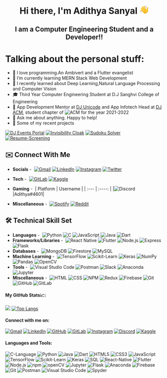 <h1 align="center" id="header">Hi there, I'm Adithya Sanyal <img src="./wavingHand.gif" width="30"/></h1>
<h2 align="center">I am a Computer Engineering Student and a Developer!!</h2>

# Talking about the personal stuff:

- 🧍 I love programming.An Ambivert and a Flutter evangelist
- 🌱 I’m currently learning MERN Stack Web Development
- 🚧 I recently learned about Deep Learning,Natural Language Processing and Computer Vision
- 🎓 Third Year Computer Engineering Student at D.J Sanghvi College of Engineering
- 🤵 App Development Mentor at [DJ Unicode](https://www.linkedin.com/company/djunicode/mycompany/) and App Infotech Head at [DJ ACM](https://www.linkedin.com/company/dj-sanghvi-acm/), student chapter of ![ACM](https://img.shields.io/static/v1?label=&message=ACM&color=222&logo=acm) for the year 2021-2022
- 💬 Ask me about anything. Happy to help!
- 🔭 Some of my recent projects

[![DJ Events Portal](https://github-readme-stats.vercel.app/api/pin/?username=AdithyaSanyal&repo=dj-events-rn&show_owner=true&theme=dark)](https://github.com/AdithyaSanyal/dj-events-rn)
[![Invisibility Cloak](https://github-readme-stats.vercel.app/api/pin/?username=AdithyaSanyal&repo=Invisibility-Cloak&show_owner=true&theme=dark)](https://github.com/AdithyaSanyal/Invisibility-Cloak)
[![Sudoku Solver](https://github-readme-stats.vercel.app/api/pin/?username=AdithyaSanyal&repo=Sudoku-Solver&show_owner=true&theme=dark)](https://github.com/AdithyaSanyal/Sudoku-Solver)
[![Resume-Screening](https://github-readme-stats.vercel.app/api/pin/?username=AdithyaSanyal&repo=Resume-Screening&show_owner=true&theme=dark)](https://github.com/AdithyaSanyal/Resume-Screening)

## ✉️ Connect With Me

- **Socials** -&nbsp;
  [![Gmail](https://img.shields.io/static/v1?label=&message=Gmail&color=222&logo=gmail)](mailto:adithyasanyal@gmail.com)
  [![LinkedIn](https://img.shields.io/static/v1?label=&message=LinkedIn&color=222&logo=linkedin&logoColor=0A66C2)](https://www.linkedin.com/in/adithya-sanyal-9371a8191/)
  [![Instagram](https://img.shields.io/static/v1?label=&message=Instagram&color=222&logo=instagram)](https://www.instagram.com/adithyasanyal2410/)
  [![Twitter](https://img.shields.io/static/v1?label=&message=Twitter&color=222&logo=twitter)](https://twitter.com/adithya_sanyal)

- **Tech** -&nbsp;
  [![GitLab](https://img.shields.io/static/v1?label=&message=GitLab&color=222&logo=gitlab)](https://gitlab.com/AdithyaSanyal/)
  [![Kaggle](https://img.shields.io/static/v1?label=&message=Kaggle&color=222&logo=kaggle)](https://www.kaggle.com/adithyasanyal/)

- **Gaming** -&nbsp;
  | Platform | Username |
  | :--- | :----: |
  |![Discord](https://img.shields.io/static/v1?label=&message=Discord&color=222&logo=discord)|Adithya#4601|

- **Miscellaneous** -&nbsp;
  [![Spotify](https://img.shields.io/static/v1?label=&message=Spotify&color=222&logo=spotify)](https://open.spotify.com/user/9tavn5oms8mhelp46a1ms6akt)
  [![Reddit](https://img.shields.io/static/v1?label=&message=Reddit&color=222&logo=reddit)](https://www.reddit.com/user/AdiSan2410)

## 🛠️ Technical Skill Set

- **Languages** -&nbsp;
  ![Python](https://img.shields.io/static/v1?label=&message=Python&color=222&logo=python)
  ![C](https://img.shields.io/static/v1?label=&message=C&color=222&logo=c)
  ![JavaScript](https://img.shields.io/static/v1?label=&message=JavaScript&color=222&logo=javascript)
  ![Java](https://img.shields.io/static/v1?label=&message=Java&color=222&logo=java&logoColor=007396)
  ![Dart](https://img.shields.io/static/v1?label=&message=Dart&color=222&logo=dart&logoColor=007396)
- **Frameworks/Libraries** -&nbsp;
  ![React Native](https://img.shields.io/static/v1?label=&message=React%20Native&color=222&logo=react)
  ![Flutter](https://img.shields.io/static/v1?label=&message=Flutter&color=222&logo=flutter)
  ![Node.js](https://img.shields.io/static/v1?label=&message=Node.js&color=222&logo=nodedotjs)
  ![Express](https://img.shields.io/static/v1?label=&message=Express&color=222&logo=express)
  ![Flask](https://img.shields.io/static/v1?label=&message=Flask&color=222&logo=flask)
- **Databases** -&nbsp;
  ![MongoDB](https://img.shields.io/static/v1?label=&message=MongoDB&color=222&logo=mongodb)
  ![Firestore](https://img.shields.io/static/v1?label=&message=Firestore&color=222&logo=firebase)
  ![MySQL](https://img.shields.io/static/v1?label=&message=MySQL&color=222&logo=mysql)
- **Machine Learning** -&nbsp;
  ![TensorFlow](https://img.shields.io/static/v1?label=&message=TensorFlow&color=222&logo=tensorflow)
  ![Scikit-Learn](https://img.shields.io/static/v1?label=&message=scikit-learn&color=222&logo=scikit-learn)
  ![Keras](https://img.shields.io/static/v1?label=&message=Keras&color=222&logo=keras)
  ![NumPy](https://img.shields.io/static/v1?label=&message=NumPy&color=222&logo=numpy)
  ![Pandas](https://img.shields.io/static/v1?label=&message=pandas&color=222&logo=pandas)
  ![OpenCV](https://img.shields.io/static/v1?label=&message=OpenCV&color=222&logo=opencv)
- **Tools** -&nbsp;
  ![Visual Studio Code](https://img.shields.io/static/v1?label=&message=Visual%20Studio%20Code&color=222&logo=visualstudiocode&logoColor=007ACC)
  ![Postman](https://img.shields.io/static/v1?label=&message=Postman&color=222&logo=postman)
  ![Slack](https://img.shields.io/static/v1?label=&message=Slack&color=222&logo=slack&logoColor=601B61)
  ![Anaconda](https://img.shields.io/static/v1?label=&message=Anaconda&color=222&logo=anaconda)
  ![Jupyter](https://img.shields.io/static/v1?label=&message=Jupyter&color=222&logo=jupyter)
- **Miscellaneous** -&nbsp;
  ![HTML](https://img.shields.io/static/v1?label=&message=HTML&color=222&logo=html5)
  ![CSS](https://img.shields.io/static/v1?label=&message=CSS&color=222&logo=css3&logoColor=1572B6)
  ![NPM](https://img.shields.io/static/v1?label=&message=NPM&color=222&logo=npm)
  ![Redux](https://img.shields.io/static/v1?label=&message=Redux&color=222&logo=redux&logoColor=764ABC)
  ![Firebase](https://img.shields.io/static/v1?label=&message=Firebase&color=222&logo=firebase)
  ![Git](https://img.shields.io/static/v1?label=&message=Git&color=222&logo=git)
  ![GitHub](https://img.shields.io/static/v1?label=&message=GitHub&color=222&logo=github)
  ![GitLab](https://img.shields.io/static/v1?label=&message=GitLab&color=222&logo=gitlab)

#### My GitHub Stats📈:

<img height="180em" src="https://github-readme-stats.vercel.app/api?username=AdithyaSanyal&show_icons=true&hide_border=true&&count_private=true&include_all_commits=true" /> [![Top Langs](https://github-readme-stats.vercel.app/api/top-langs/?username=AdithyaSanyal&layout=compact)](https://github.com/AdithyaSanyal/)

#### Connect with me on:

[![Gmail](https://user-images.githubusercontent.com/66916445/122386670-bb9d8b00-cf8b-11eb-978a-2e429dde48cf.png)][1] [![LinkedIn](https://user-images.githubusercontent.com/66916445/122387394-7037ac80-cf8c-11eb-97f6-a9419ca8244e.png)][2] [![GitHub](https://user-images.githubusercontent.com/66916445/122387575-a117e180-cf8c-11eb-80e9-eb3216ba5696.png)][3] [![GitLab](https://user-images.githubusercontent.com/66916445/122387836-e6d4aa00-cf8c-11eb-87a7-4ea6162d18e7.png)][4] [![Instagram](https://user-images.githubusercontent.com/66916445/122387957-0a97f000-cf8d-11eb-92f0-58e9497197ef.png)][5] [![Discord](https://img.shields.io/badge/Discord-7289DA?style=for-the-badge&logo=discord&logoColor=white)][7] [![Kaggle](https://user-images.githubusercontent.com/66916445/122388384-75492b80-cf8d-11eb-9ada-f227322ad70a.png)][6]

#### Languages and Tools:

![C-Language](https://user-images.githubusercontent.com/66916445/122389088-2f409780-cf8e-11eb-8678-504f1705a8a4.png) ![Python](https://user-images.githubusercontent.com/66916445/122389035-2059e500-cf8e-11eb-97e1-6dd2b1f35531.png) ![Java](https://user-images.githubusercontent.com/66916445/122389755-e63d1300-cf8e-11eb-91a6-6c63619620cb.png) ![Dart](https://user-images.githubusercontent.com/66916445/122389792-ee954e00-cf8e-11eb-9d4d-b115c014199d.png) ![HTML5](https://user-images.githubusercontent.com/66916445/122389052-25b72f80-cf8e-11eb-984b-6efb3d4117bb.png) ![CSS3](https://user-images.githubusercontent.com/66916445/122389064-294ab680-cf8e-11eb-98db-e371fdffdb10.png) ![JavaScript](https://user-images.githubusercontent.com/66916445/122389597-b857ce80-cf8e-11eb-8243-62dfe1695246.png) ![TensorFlow](https://user-images.githubusercontent.com/66916445/122390104-3f0cab80-cf8f-11eb-9c8f-340adfb68826.png) ![Scikit-Learn](https://user-images.githubusercontent.com/66916445/122390121-43d15f80-cf8f-11eb-82b0-02ed492f0a1e.png) ![Keras](https://user-images.githubusercontent.com/66916445/122390139-492eaa00-cf8f-11eb-8d64-e11b1aa31a73.png) ![SQL](https://user-images.githubusercontent.com/66916445/122390362-87c46480-cf8f-11eb-9997-f575ba51ba51.png) ![React-Native](https://user-images.githubusercontent.com/66916445/122390394-901c9f80-cf8f-11eb-9528-7cb98103c390.png) ![Flutter](https://user-images.githubusercontent.com/66916445/122390410-93b02680-cf8f-11eb-8a87-a622a7a0ec3d.png) ![Node.js](https://user-images.githubusercontent.com/66916445/122391001-3072c400-cf90-11eb-9412-424968d80ed8.png) ![npm](https://user-images.githubusercontent.com/66916445/122391014-349ee180-cf90-11eb-9b86-f535d868da69.png) ![openCV](https://user-images.githubusercontent.com/66916445/122391047-3ec0e000-cf90-11eb-99d1-3f92efcd1645.png) ![Jupyter](https://user-images.githubusercontent.com/66916445/122391399-96f7e200-cf90-11eb-9ad3-953605306efa.png) ![Flask](https://user-images.githubusercontent.com/66916445/122391271-7596f600-cf90-11eb-9e20-355553485d17.png) ![Anaconda](https://user-images.githubusercontent.com/66916445/122391535-c0b10900-cf90-11eb-9e39-6c52cf3a8719.png) ![Firebase](https://user-images.githubusercontent.com/66916445/122391550-c4dd2680-cf90-11eb-9915-ad91892acae6.png) ![Git](https://user-images.githubusercontent.com/66916445/122391568-c9a1da80-cf90-11eb-94d3-6c8c2ba359a7.png) ![Postman](https://user-images.githubusercontent.com/66916445/122391583-cdcdf800-cf90-11eb-813e-79856c22faaa.png) ![Visual Studio Code](https://user-images.githubusercontent.com/66916445/122392501-8b58eb00-cf91-11eb-9b58-e57d6a5580b0.png) ![Spyder](https://user-images.githubusercontent.com/66916445/122392677-b6433f00-cf91-11eb-9386-29c42200a7d3.png)

[1]: https://mail.google.com/mail/u/0/#inbox?compose=new
[2]: https://www.linkedin.com/in/adithya-sanyal-9371a8191/
[3]: https://github.com/AdithyaSanyal/
[4]: https://gitlab.com/AdithyaSanyal/
[5]: https://www.instagram.com/adithyasanyal2410/
[6]: https://www.kaggle.com/adithyasanyal/
[7]: https://discord.com/channels/@me/
